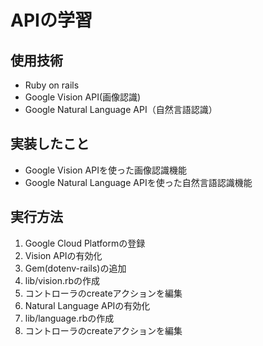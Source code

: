 # APIの学習
## 使用技術
- Ruby on rails
- Google Vision API(画像認識)
- Google Natural Language API（自然言語認識）

## 実装したこと
- Google Vision APIを使った画像認識機能
- Google Natural Language APIを使った自然言語認識機能

## 実行方法
1. Google Cloud Platformの登録
2. Vision APIの有効化
3. Gem(dotenv-rails)の追加
4. lib/vision.rbの作成
5. コントローラのcreateアクションを編集
6. Natural Language APIの有効化
7. lib/language.rbの作成
8. コントローラのcreateアクションを編集
